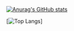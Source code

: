 [![Anurag's GitHub stats](https://github-readme-stats.vercel.app/api?username=AyhamAl-Ali&count_private=true&show_icons=true&theme=tokyonight&include_all_commits=true)](opg4merms.com)

[![Top Langs](https://github-readme-stats.vercel.app/api/top-langs/?username=AyhamAl-Ali&layout=compact)]
